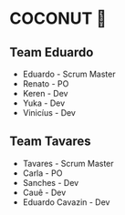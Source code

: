 # COCONUT 🌴

## Team Eduardo
  - Eduardo - Scrum Master
  - Renato - PO
  - Keren - Dev
  - Yuka - Dev
  - Vinicíus - Dev

## Team Tavares
  - Tavares - Scrum Master
  - Carla - PO
  - Sanches - Dev
  - Cauê - Dev
  - Eduardo Cavazin - Dev
